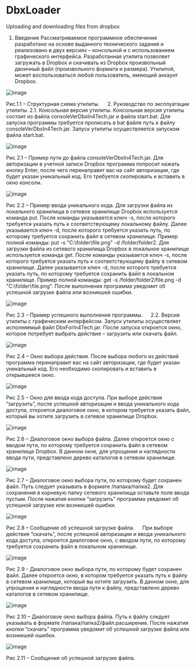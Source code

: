 # DbxLoader
Uploading and downloading files from dropbox
1.	Введение
Рассматриваемое программное обеспечение разработано на основе выданного технического задания и реализовано в двух версиях – консольной и с использованием графического интерфейса.
Разработанная утилита позволяет загружать в Dropbox и скачивать из Dropbox произвольный двоичный файл (произвольного формата и размера). Утилитой, может воспользоваться любой пользователь, имеющий аккаунт Dropbox.

 ![image](https://user-images.githubusercontent.com/77270310/160058898-365be1cc-2c93-48c4-af6c-9b70c5c643df.png)
 
Рис.1.1 – Структурная схема утилиты.
 
2.	Руководство по эксплуатации утилиты.
2.1.	Консольная версия утилиты.
Консольная версия утилиты состоит из файла consoleVerDbxIn4Tech.jar и файла start.bat. Для запуска программы требуется прописать в bat файле путь к файлу consoleVerDbxIn4Tech.jar. Запуск утилиты осуществляется запуском файла start.bat.

![image](https://user-images.githubusercontent.com/77270310/160058926-185be6b2-a932-4292-9eb4-49f391b88c29.png)

Рис 2.1 – Пример пути до файла consoleVerDbxIn4Tech.jar.
Для авторизации в учетной записи Dropbox программа попросит нажать кнопку Enter, после чего перенаправит вас на сайт авторизации, где будет указан уникальный код. Его требуется скопировать и вставить в окно консоли.
 
 ![image](https://user-images.githubusercontent.com/77270310/160058949-0343c8d8-04c3-4990-bcb4-0e41bc1450f7.png)
 
Рис 2.2 – Пример ввода уникального кода.
Для загрузки файла из локального хранилища в сетевое хранилище Dropbox используется команда put. После команды указывается ключ -s, после которого требуется указать путь к соответствующему локальному файлу. Далее указывается ключ -d, после которого требуется указать путь, по которому требуется сохранить файл в сетевом хранилище. Пример полной команды: put -s "C:\folder\file.png" -d /folder/folder2.
Для загрузки файла из сетевого хранилища Dropbox в локальное хранилище используется команда get. После команды указывается ключ -s, после которого требуется указать путь к соответствующему файлу в сетевом хранилище. Далее указывается ключ -d, после которого требуется указать путь, по которому требуется сохранить файл в локальном хранилище. Пример полной команды: get -s /folder/folder2/file.png -d "C:\folder\file.png".
После выполнения программа уведомит об успешной загрузке файла или возникшей ошибки.

 ![image](https://user-images.githubusercontent.com/77270310/160058967-f49fe29c-f398-4d33-b181-8c6ec2cb85c3.png)

Рис 2.3 – Пример успешного выполнения программы.
 
2.2.	Версия утилиты с графическим интерфейсом.
Запуск утилиты осуществляет исполняемый файл DbxForIn4Tech.jar. После запуска откроется окно, которое потребует выбрать действие – загрузить или скачать файл.
 
 ![image](https://user-images.githubusercontent.com/77270310/160058988-9b748bf2-d831-4538-919f-72a9a83a6a2d.png)

Рис 2.4 – Окно выбора действия.
После выбора любого из действий программа перенаправит вас на сайт авторизации, где будет указан уникальный код. Его необходимо скопировать и вставить в открывшееся окно.
 
 ![image](https://user-images.githubusercontent.com/77270310/160058999-a74bb96d-3244-433b-9364-442d7083a49f.png)

Рис 2.5 – Окно для ввода кода доступа.
	При выборе действия “загрузить”, после успешной авторизации и ввода уникального кода доступа, откроется диалоговое окно, в котором требуется указать файл, который вы хотите загрузить в сетевое хранилище Dropbox.
 
 ![image](https://user-images.githubusercontent.com/77270310/160059008-b516659d-eeb0-4b02-8b7e-0401a96715e3.png)

Рис 2.6 – Диалоговое окно выбора файла.
	Далее откроется окно с вводом пути, по которому требуется сохранить файл в сетевом хранилище Dropbox. В данном окне, для упрощения и наглядности ввода пути, представлено дерево каталогов в сетевом хранилище.
 
 ![image](https://user-images.githubusercontent.com/77270310/160059094-a3aa04f4-62ff-4d82-bc8a-a8a191184521.png)

Рис 2.7 – Диалоговое окно выбора пути, по которому будет сохранен файл.
	Путь следует указывать в формате /папака/папка2. Для сохранения в корневую папку сетевого хранилища оставьте поле ввода пустым. После нажатия кнопки “загрузить” программа уведомит об успешной загрузке или возникшей ошибки.
 
 ![image](https://user-images.githubusercontent.com/77270310/160059107-b303f76b-b695-4e83-967d-eb0ed20d8dd2.png)

Рис 2.8 – Сообщение об успешной загрузке файла.
 
	При выборе действия “скачать”, после успешной авторизации и ввода уникального кода доступа, откроется диалоговое окно, с вводом пути, по которому требуется сохранить файл в локальном хранилище.
 
 ![image](https://user-images.githubusercontent.com/77270310/160059115-d799ab06-8310-4d21-81f1-8f142645390a.png)

Рис 2.9 - Диалоговое окно выбора пути, по которому будет сохранен файл.
	Далее откроется окно, в котором требуется указать путь к файлу в сетевом хранилище, который вы хотите загрузить. В данном окне, для упрощения и наглядности ввода пути к файлу, представлено дерево каталогов в сетевом хранилище.
 
 ![image](https://user-images.githubusercontent.com/77270310/160059123-80400db7-1179-4d78-8c69-28af069723c9.png)

Рис 2.10 – Диалоговое окно выбора файла.
	Путь к файлу следует указывать в формате /папака/папка2/файл.расширение. После нажатия кнопки “скачать” программа уведомит об успешной загрузке файла или возникшей ошибки.
 
 ![image](https://user-images.githubusercontent.com/77270310/160059136-1cb8934c-8938-4409-8ab6-9f24bca3a54f.png)

Рис 2.11 – Сообщение об успешной загрузке файла.
